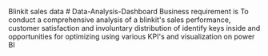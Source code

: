 Blinkit sales data # Data-Analysis-Dashboard
Business requirement is To conduct a comprehensive analysis of a blinkit's sales performance, customer satisfaction and involuntary distribution of identify keys inside and opportunities for optimizing using various  KPI's and visualization on power BI
